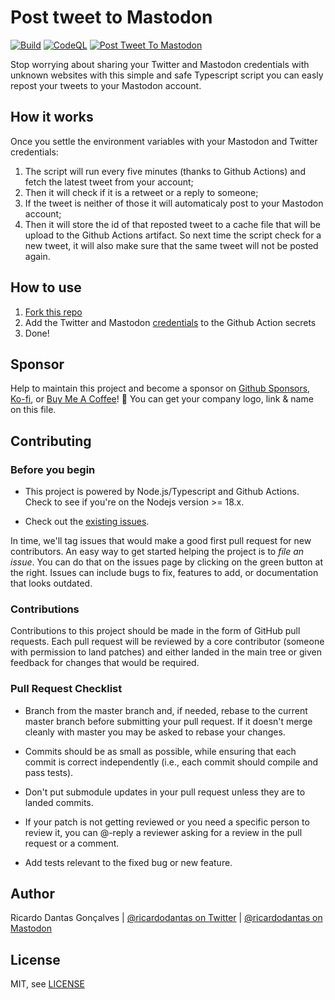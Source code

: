 # Post tweet to Mastodon

[![Build](https://github.com/ricardodantas/post-tweet-to-mastodon/actions/workflows/build.yml/badge.svg)](https://github.com/ricardodantas/post-tweet-to-mastodon/actions/workflows/build.yml) [![CodeQL](https://github.com/ricardodantas/post-tweet-to-mastodon/actions/workflows/codeql.yml/badge.svg)](https://github.com/ricardodantas/post-tweet-to-mastodon/actions/workflows/codeql.yml) [![Post Tweet To Mastodon](https://github.com/ricardodantas/post-tweet-to-mastodon/actions/workflows/post-tweet-to-mastodon.yml/badge.svg)](https://github.com/ricardodantas/post-tweet-to-mastodon/actions/workflows/post-tweet-to-mastodon.yml)

Stop worrying about sharing your Twitter and Mastodon credentials with unknown websites with this simple and safe Typescript script you can easly repost your tweets to your Mastodon account.

## How it works

Once you settle the environment variables with your Mastodon and Twitter credentials:

1. The script will run every five minutes (thanks to Github Actions) and fetch the latest tweet from your account; 
2. Then it will check if it is a retweet or a reply to someone;
3. If the tweet is neither of those it will automaticaly post to your Mastodon account;
4. Then it will store the id of that reposted tweet to a cache file that will be upload to the Github Actions artifact. So next time the script check for a new tweet, it will also make sure that the same tweet will not be posted again.


## How to use

1. [Fork this repo](https://github.com/ricardodantas/post-tweet-to-mastodon/fork)
2. Add the Twitter and Mastodon [credentials](https://github.com/ricardodantas/post-tweet-to-mastodon/blob/master/src/config/credentials.ts) to the Github Action secrets
3. Done!

## Sponsor

Help to maintain this project and become a sponsor on [Github Sponsors](https://github.com/sponsors/ricardodantas), [Ko-fi](https://ko-fi.com/ricardodantas), or [Buy Me A Coffee](https://www.buymeacoffee.com/ricardodantas)! 🎉 You can get your company logo, link & name on this file.

## Contributing

### Before you begin

- This project is powered by Node.js/Typescript and Github Actions. Check to see if you're on the Nodejs version >= 18.x.

- Check out the [existing issues](<https://github.com/ricardodantas/post-tweet-to-mastodon/issues>).

In time, we'll tag issues that would make a good first pull request for new contributors. An easy way to get started helping the project is to _file an issue_. You can do that on the issues page by clicking on the green button at the right. Issues can include bugs to fix, features to add, or documentation that looks outdated.

### Contributions

Contributions to this project should be made in the form of GitHub pull requests. Each pull request will
be reviewed by a core contributor (someone with permission to land patches) and either landed in the
main tree or given feedback for changes that would be required.

### Pull Request Checklist

- Branch from the master branch and, if needed, rebase to the current master
  branch before submitting your pull request. If it doesn't merge cleanly with
  master you may be asked to rebase your changes.

- Commits should be as small as possible, while ensuring that each commit is
  correct independently (i.e., each commit should compile and pass tests).

- Don't put submodule updates in your pull request unless they are to landed
  commits.

- If your patch is not getting reviewed or you need a specific person to review
  it, you can @-reply a reviewer asking for a review in the pull request or a
  comment.

- Add tests relevant to the fixed bug or new feature.

## Author

Ricardo Dantas Gonçalves | [@ricardodantas on Twitter](https://twitter.com/ricardodantas) | [@ricardodantas on Mastodon](https://fosstodon.org/@ricardodantas)

## License

MIT, see [LICENSE](LICENSE)

